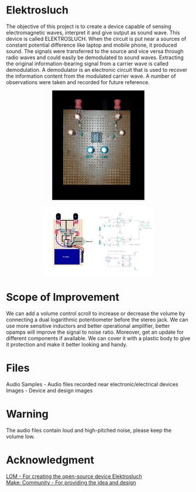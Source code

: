 # Elektrosluch

The objective of this project is to create a device capable of sensing electromagnetic waves, interpret it and give output as sound wave. This device is called ELEKTROSLUCH.
When the circuit is put near a sources of constant potential difference like laptop and mobile phone, it produced sound. The signals were transferred to the source and vice versa
through radio waves and could easily be demodulated to sound waves. Extracting the original information-bearing signal from a carrier wave is called demodulation.
A demodulator is an electronic circuit that is used to recover the information content from the modulated carrier wave.
A number of observations were taken and recorded for future reference.

<p align = "center">
  <img text = "Device" src = "Elektrosluch-1.jpeg" width = "50%" />  
</p>

<p align = "center">
  <img text = "Design" src = "elektrosluch-diy-layout.jpg" width = "60%" / >  
</p>

# Scope of Improvement
We can add a volume control scroll to increase or decrease the volume by connecting a dual logarithmic potentiometer before the stereo jack. 
We can use more sensitive inductors and better operational amplifier, better opamps will improve the signal to noise ratio.
Moreover, get an update for different components if available. 
We can cover it with a plastic body to give it protection and make it better looking and handy.  

# Files
Audio Samples - Audio files recorded near electronic/electrical devices  
Images - Device and design images  

# Warning
The audio files contain loud and high-pitched noise, please keep the volume low.  

# Acknowledgment
[LOM - For creating the open-source device Elektrosluch](https://store.lom.audio/products/elektrosluch-3?variant=4542168268832)  
[Make: Community - For providing the idea and design](https://makezine.com/projects/weekend-project-sample-weird-sounds-electromagnetic-fields/)
